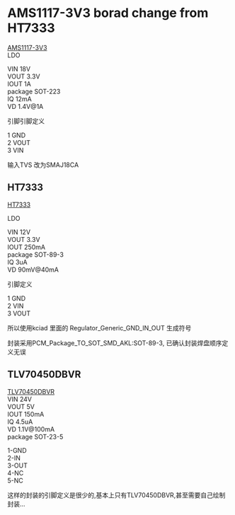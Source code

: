 # AMS1117-3V3  borad change from HT7333
  
[AMS1117-3V3](https://www.jlc-smt.com/lcsc/detail?componentCode=C5120765)  
LDO  
  
VIN 18V  
VOUT 3.3V  
IOUT 1A  
package SOT-223  
IQ 12mA  
VD 1.4V@1A  
  
引脚引脚定义  
  
1 GND  
2 VOUT  
3 VIN  

输入TVS 改为SMAJ18CA
  
## HT7333  
  
[HT7333](https://item.szlcsc.com/323851.html?fromZone=s_s__%2522HT7333%2522&spm=sc.gb.xh2.zy.n___sc.hm.hd.ss&lcsc_vid=EwQKBQVXRFYIBQVTR1JbVFcAFgRYUl0AFFNZVAEARVQxVlNSQVZWVVFfRVBZXzsOAxUeFF5JWBYZEEoEHg8JSQcJGk4%3D)  
  
LDO  
  
VIN 12V  
VOUT 3.3V  
IOUT 250mA  
package SOT-89-3  
IQ 3uA  
VD 90mV@40mA  
  
引脚定义  
  
1 GND  
2 VIN  
3 VOUT  
  
所以使用kciad 里面的 Regulator_Generic_GND_IN_OUT 生成符号  
  
封装采用PCM_Package_TO_SOT_SMD_AKL:SOT-89-3, 已确认封装焊盘顺序定义无误  
  
## TLV70450DBVR  
  
[TLV70450DBVR](https://www.jlc-smt.com/lcsc/detail?componentCode=C91672)  
VIN 24V  
VOUT 5V  
IOUT 150mA  
IQ 4.5uA  
VD 1.1V@100mA  
package SOT-23-5  
  
1-GND  
2-IN  
3-OUT  
4-NC  
5-NC  
  
这样的封装的引脚定义是很少的,基本上只有TLV70450DBVR,甚至需要自己绘制封装...  
